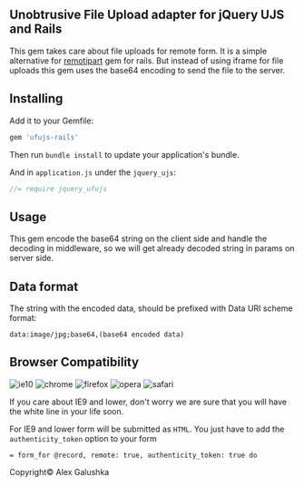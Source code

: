 Unobtrusive File Upload adapter for jQuery UJS and Rails
-
This gem takes care about file uploads for remote form.
It is a simple alternative for [remotipart](https://github.com/JangoSteve/remotipart) gem for rails.
But instead of using iframe for file uploads this gem uses the base64 encoding to send the file to the server.

Installing
-
Add it to your Gemfile:

```ruby
gem 'ufujs-rails'
```

Then run `bundle install` to update your application's bundle.

And in `application.js` under the `jquery_ujs`:

```javascript
//= require jquery_ufujs
```

Usage
-
This gem encode the base64 string on the client side and handle the decoding in middleware, so we will get already decoded string in params on server side.

Data format
-
The string with the encoded data, should be prefixed with Data URI scheme format:

`data:image/jpg;base64,(base64 encoded data)`

Browser Compatibility
-

![ie10](http://www.browserbadge.com/ie/10/75px)
![chrome](http://www.browserbadge.com/chrome/75px)
![firefox](http://www.browserbadge.com/firefox/75px)
![opera](http://www.browserbadge.com/opera/75px)
![safari](http://www.browserbadge.com/safari/5/75px)

If you care about IE9 and lower, don't worry we are sure that you will have the white line in your life soon.

For IE9 and lower form will be submitted as `HTML`.
You just have to add the `authenticity_token` option to your form

```slim
= form_for @record, remote: true, authenticity_token: true do
```

Copyright© Alex Galushka
